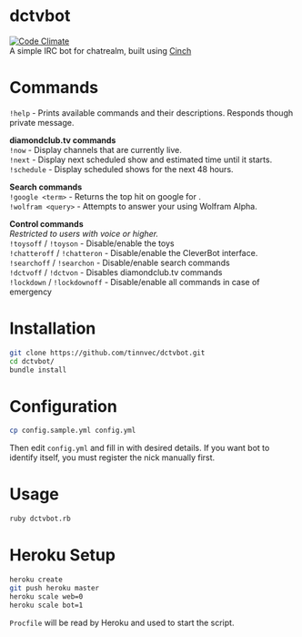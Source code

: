 # dctvbot
[![Code Climate](https://codeclimate.com/github/tinnvec/dctvbot/badges/gpa.svg)](https://codeclimate.com/github/tinnvec/dctvbot)  
A simple IRC bot for chatrealm, built using [Cinch](https://github.com/cinchrb/cinch)  

# Commands
`!help` - Prints available commands and their descriptions. Responds though private message.

**diamondclub.tv commands**  
`!now` - Display channels that are currently live.  
`!next` - Display next scheduled show and estimated time until it starts.  
`!schedule` - Display scheduled shows for the next 48 hours.  

**Search commands**  
`!google <term>` - Returns the top hit on google for <term>.  
`!wolfram <query>` - Attempts to answer your <query> using Wolfram Alpha.  

**Control commands**  
_Restricted to users with voice or higher._  
`!toysoff` / `!toyson` - Disable/enable the toys  
`!chatteroff` / `!chatteron` - Disable/enable the CleverBot interface.  
`!searchoff` / `!searchon` - Disable/enable search commands  
`!dctvoff` / `!dctvon` - Disables diamondclub.tv commands  
`!lockdown` / `!lockdownoff` - Disable/enable all commands in case of emergency  

# Installation
```bash
git clone https://github.com/tinnvec/dctvbot.git
cd dctvbot/
bundle install
```

# Configuration
```bash
cp config.sample.yml config.yml
```
Then edit `config.yml` and fill in with desired details. If you want bot to identify itself, you must register the nick manually first.  

# Usage
```bash
ruby dctvbot.rb
```

# Heroku Setup
```bash
heroku create
git push heroku master
heroku scale web=0
heroku scale bot=1
```
`Procfile` will be read by Heroku and used to start the script.
